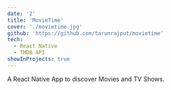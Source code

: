```yaml
---
date: '2'
title: 'MovieTime'
cover: './movietime.jpg'
github: 'https://github.com/tarunrajput/movietime'
tech:
  - React Native
  - TMDB API
showInProjects: true
---
```


A React Native App to discover Movies and TV Shows.
